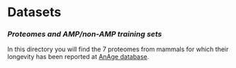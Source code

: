 <h1>Datasets</h1>

<h3><i>Proteomes and AMP/non-AMP training sets</i></h3>

In this directory you will find the 7 proteomes from mammals for which their longevity has been reported at <a href="https://genomics.senescence.info/species/index.html">AnAge database</a>.
